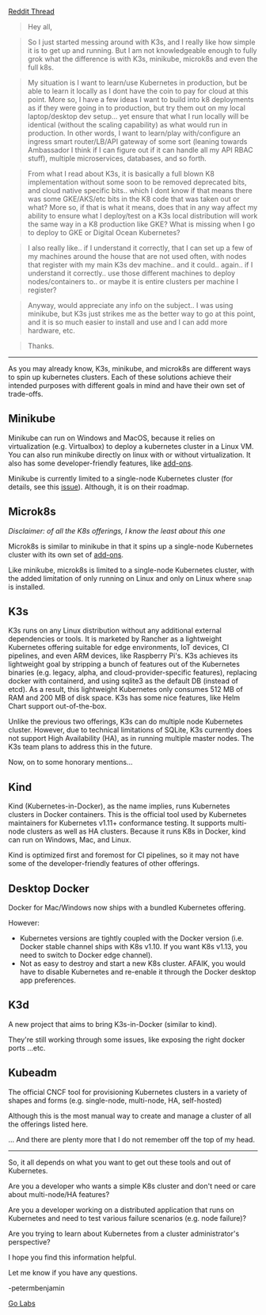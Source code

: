[Reddit Thread](https://www.reddit.com/r/kubernetes/comments/be0415/k3s_minikube_or_microk8s/)


> Hey all,


>So I just started messing around with K3s, and I really like how simple it is to get up and running. But I am not knowledgeable enough to fully grok what the difference is with K3s, minikube, microk8s and even the full k8s.

>My situation is I want to learn/use Kubernetes in production, but be able to learn it locally as I dont have the coin to pay for cloud at this point. More so, I have a few ideas I want to build into k8 deployments as if they were going in to production, but try them out on my local laptop/desktop dev setup... yet ensure that what I run locally will be identical (without the scaling capability) as what would run in production. In other words, I want to learn/play with/configure an ingress smart router/LB/API gateway of some sort (leaning towards Ambassador I think if I can figure out if it can handle all my API RBAC stuff), multiple microservices, databases, and so forth.

>From what I read about K3s, it is basically a full blown K8 implementation without some soon to be removed deprecated bits, and cloud native specific bits.. which I dont know if that means there was some GKE/AKS/etc bits in the K8 code that was taken out or what? More so, if that is what it means, does that in any way affect my ability to ensure what I deploy/test on a K3s local distribution will work the same way in a K8 production like GKE? What is missing when I go to deploy to GKE or Digital Ocean Kubernetes?

>I also really like.. if I understand it correctly, that I can set up a few of my machines around the house that are not used often, with nodes that register with my main K3s dev machine.. and it could.. again.. if I understand it correctly.. use those different machines to deploy nodes/containers to.. or maybe it is entire clusters per machine I register?



>Anyway, would appreciate any info on the subject.. I was using minikube, but K3s just strikes me as the better way to go at this point, and it is so much easier to install and use and I can add more hardware, etc.

>Thanks.
--------------------------------------------------------------------------------------------------------------------------------
As you may already know, K3s, minikube, and microk8s are different ways to spin up kubernetes clusters. Each of these solutions achieve their intended purposes with different goals in mind and have their own set of trade-offs.

## Minikube

Minikube can run on Windows and MacOS, because it relies on virtualization (e.g. Virtualbox) to deploy a kubernetes cluster in a Linux VM. You can also run minikube directly on linux with or without virtualization. It also has some developer-friendly features, like [add-ons](https://github.com/kubernetes/minikube/blob/master/docs/addons.md).

Minikube is currently limited to a single-node Kubernetes cluster (for details, see this [issue](https://github.com/kubernetes/minikube/issues/94)). Although, it is on their roadmap.

## Microk8s

_Disclaimer: of all the K8s offerings, I know the least about this one_

Microk8s is similar to minikube in that it spins up a single-node Kubernetes cluster with its own set of [add-ons](https://github.com/ubuntu/microk8s#list-of-available-addons).

Like minikube, microk8s is limited to a single-node Kubernetes cluster, with the added limitation of only running on Linux and only on Linux where `snap` is installed.

## K3s

K3s runs on any Linux distribution without any additional external dependencies or tools. It is marketed by Rancher as a lightweight Kubernetes offering suitable for edge environments, IoT devices, CI pipelines, and even ARM devices, like Raspberry Pi's. K3s achieves its lightweight goal by stripping a bunch of features out of the Kubernetes binaries (e.g. legacy, alpha, and cloud-provider-specific features), replacing docker with containerd, and using sqlite3 as the default DB (instead of etcd). As a result, this lightweight Kubernetes only consumes 512 MB of RAM and 200 MB of disk space. K3s has some nice features, like Helm Chart support out-of-the-box.

Unlike the previous two offerings, K3s can do multiple node Kubernetes cluster. However, due to technical limitations of SQLite, K3s currently does not support High Availability (HA), as in running multiple master nodes. The K3s team plans to address this in the future.

Now, on to some honorary mentions...

## Kind

Kind (Kubernetes-in-Docker), as the name implies, runs Kubernetes clusters in Docker containers. This is the official tool used by Kubernetes maintainers for Kubernetes v1.11+ conformance testing. It supports multi-node clusters as well as HA clusters. Because it runs K8s in Docker, kind can run on Windows, Mac, and Linux.

Kind is optimized first and foremost for CI pipelines, so it may not have some of the developer-friendly features of other offerings.

## Desktop Docker

Docker for Mac/Windows now ships with a bundled Kubernetes offering.

However:
- Kubernetes versions are tightly coupled with the Docker version (i.e. Docker stable channel ships with K8s v1.10. If you want K8s v1.13, you need to switch to Docker edge channel).
- Not as easy to destroy and start a new K8s cluster. AFAIK, you would have to disable Kubernetes and re-enable it through the Docker desktop app preferences.

## K3d

A new project that aims to bring K3s-in-Docker (similar to kind).

They're still working through some issues, like exposing the right docker ports ...etc.

## Kubeadm

The official CNCF tool for provisioning Kubernetes clusters in a variety of shapes and forms (e.g. single-node, multi-node, HA, self-hosted)

Although this is the most manual way to create and manage a cluster of all the offerings listed here.

... And there are plenty more that I do not remember off the top of my head.

---


So, it all depends on what you want to get out these tools and out of Kubernetes.

Are you a developer who wants a simple K8s cluster and don't need or care about multi-node/HA features?

Are you a developer working on a distributed application that runs on Kubernetes and need to test various failure scenarios (e.g. node failure)?   

Are you trying to learn about Kubernetes from a cluster administrator's perspective?

I hope you find this information helpful.

Let me know if you have any questions.

-petermbenjamin

[Go Labs](https://github.com/mkrupczak3/gopherlabs)
